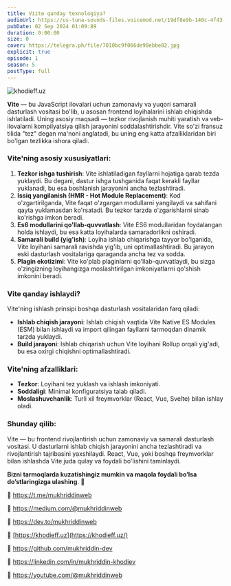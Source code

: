 ```yaml
---
title: Viite qanday texnologiya?
audioUrl: https://us-tuna-sounds-files.voicemod.net/19df8e9b-140c-4f43-8c0e-09c162821765-1658350707858.mp3
pubDate: 02 Sep 2024 01:09:89
duration: 0:00:00
size: 0
cover: https://telegra.ph/file/7010bc9f066de90ebbe82.jpg
explicit: true
episode: 1
season: 5
postType: full
---
```

![khodieff.uz](https://telegra.ph/file/ef3a5f0666b71b84118cd.png "khodieff.uz")

**Vite** — bu JavaScript ilovalari uchun zamonaviy va yuqori samarali dasturlash vositasi bo'lib, u asosan frontend loyihalarini ishlab chiqishda ishlatiladi. Uning asosiy maqsadi — tezkor rivojlanish muhiti yaratish va veb-ilovalarni kompilyatsiya qilish jarayonini soddalashtirishdir. Vite so'zi fransuz tilida "tez" degan ma'noni anglatadi, bu uning eng katta afzalliklaridan biri bo'lgan tezlikka ishora qiladi.

### Vite'ning asosiy xususiyatlari:

1. **Tezkor ishga tushirish**: Vite ishlatiladigan fayllarni hojatiga qarab tezda yuklaydi. Bu degani, dastur ishga tushganida faqat kerakli fayllar yuklanadi, bu esa boshlanish jarayonini ancha tezlashtiradi.
2. **Issiq yangilanish (HMR - Hot Module Replacement)**: Kod o'zgartirilganda, Vite faqat o'zgargan modullarni yangilaydi va sahifani qayta yuklamasdan ko'rsatadi. Bu tezkor tarzda o'zgarishlarni sinab ko'rishga imkon beradi.
3. **Es6 modullarini qo'llab-quvvatlash**: Vite ES6 modullaridan foydalangan holda ishlaydi, bu esa katta loyihalarda samaradorlikni oshiradi.
4. **Samarali build (yig'ish)**: Loyiha ishlab chiqarishga tayyor bo'lganida, Vite loyihani samarali ravishda yig'ib, uni optimallashtiradi. Bu jarayon eski dasturlash vositalariga qaraganda ancha tez va sodda.
5. **Plagin ekotizimi**: Vite ko'plab plaginlarni qo'llab-quvvatlaydi, bu sizga o'zingizning loyihangizga moslashtirilgan imkoniyatlarni qo'shish imkonini beradi.

### Vite qanday ishlaydi?

Vite'ning ishlash prinsipi boshqa dasturlash vositalaridan farq qiladi:

* **Ishlab chiqish jarayoni**: Ishlab chiqish vaqtida Vite Native ES Modules (ESM) bilan ishlaydi va import qilingan fayllarni tarmoqdan dinamik tarzda yuklaydi.
* **Build jarayoni**: Ishlab chiqarish uchun Vite loyihani Rollup orqali yig'adi, bu esa oxirgi chiqishni optimallashtiradi.

### Vite'ning afzalliklari:

* **Tezkor**: Loyihani tez yuklash va ishlash imkoniyati.
* **Soddaligi**: Minimal konfiguratsiya talab qiladi.
* **Moslashuvchanlik**: Turli xil freymvorklar (React, Vue, Svelte) bilan ishlay oladi.

### Shunday qilib:

Vite — bu frontend rivojlantirish uchun zamonaviy va samarali dasturlash vositasi. U dasturlarni ishlab chiqish jarayonini ancha tezlashtiradi va rivojlantirish tajribasini yaxshilaydi. React, Vue, yoki boshqa freymvorklar bilan ishlashda Vite juda qulay va foydali bo'lishini taminlaydi. 



**Bizni tarmoqlarda kuzatishingiz mumkin va maqola foydali bo’lsa do’stlaringizga ulashing**. 🫡

🔗 <https://t.me/mukhriddinweb>

🔗 <https://medium.com/@mukhriddinweb>

🔗 <https://dev.to/mukhriddinweb>

🔗 [https://khodieff.uz](https://khodieff.uz/)

🔗 <https://github.com/mukhriddin-dev>

🔗 <https://linkedin.com/in/mukhriddin-khodiev>

🔗 <https://youtube.com/@mukhriddinweb>